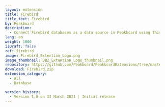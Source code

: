 ```yaml
---
layout: extension
title: Firebird
title_text: Firebird
by: Peakboard
description: 
  - Connect Firebird databases as a data source in Peakboard using this extension.
lang: en
weight: 1000
isDraft: false
ref: firebird
image: Firebird_Extention_Logo.png
image_thumbnail: DB2_Extention_Logo_thumbnail.png
repository: https://github.com/Peakboard/PeakboardExtensions/tree/master/Firebird
download: Firebird.zip
extension_category:
  - All
  - Database

version_history:
  - Version 1.0 on 13 March 2021 | Initial release
---
```

